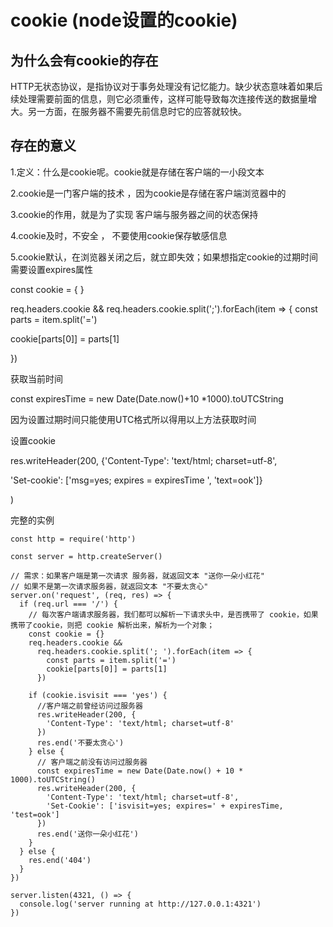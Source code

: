 # cookie (node设置的cookie)

## 为什么会有cookie的存在

HTTP无状态协议，是指协议对于事务处理没有记忆能力。缺少状态意味着如果后续处理需要前面的信息，则它必须重传，这样可能导致每次连接传送的数据量增大。另一方面，在服务器不需要先前信息时它的应答就较快。

## 存在的意义 

1.定义：什么是cookie呢。cookie就是存储在客户端的一小段文本

2.cookie是一门客户端的技术 ，因为cookie是存储在客户端浏览器中的

3.cookie的作用，就是为了实现 客户端与服务器之间的状态保持

4.cookie及时，不安全 ， 不要使用cookie保存敏感信息

5.cookie默认，在浏览器关闭之后，就立即失效；如果想指定cookie的过期时间需要设置expires属性

const cookie = { }

req.headers.cookie && req.headers.cookie.split(';').forEach(item => {
const parts = item.split('=')

cookie[parts[0]] = parts[1]

})

获取当前时间 

const expiresTime = new Date(Date.now()+10 *1000).toUTCString

因为设置过期时间只能使用UTC格式所以得用以上方法获取时间

设置cookie

res.writeHeader(200, {'Content-Type': 'text/html; charset=utf-8',

'Set-cookie': ['msg=yes; expires = expiresTime ', 'text=ook']}

)

完整的实例

```
const http = require('http')

const server = http.createServer()

// 需求：如果客户端是第一次请求 服务器，就返回文本 "送你一朵小红花"
// 如果不是第一次请求服务器，就返回文本 "不要太贪心"
server.on('request', (req, res) => {
  if (req.url === '/') {
    // 每次客户端请求服务器，我们都可以解析一下请求头中，是否携带了 cookie，如果携带了cookie，则把 cookie 解析出来，解析为一个对象；
    const cookie = {}
    req.headers.cookie &&
      req.headers.cookie.split('; ').forEach(item => {
        const parts = item.split('=')
        cookie[parts[0]] = parts[1]
      })

    if (cookie.isvisit === 'yes') {
      //客户端之前曾经访问过服务器
      res.writeHeader(200, {
        'Content-Type': 'text/html; charset=utf-8'
      })
      res.end('不要太贪心')
    } else {
      // 客户端之前没有访问过服务器
      const expiresTime = new Date(Date.now() + 10 * 1000).toUTCString()
      res.writeHeader(200, {
        'Content-Type': 'text/html; charset=utf-8',
        'Set-Cookie': ['isvisit=yes; expires=' + expiresTime, 'test=ook']
      })
      res.end('送你一朵小红花')
    }
  } else {
    res.end('404')
  }
})

server.listen(4321, () => {
  console.log('server running at http://127.0.0.1:4321')
})
```

